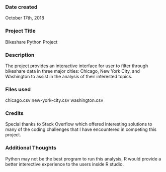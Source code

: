 ### Date created
October 17th, 2018

### Project Title
Bikeshare Python Project

### Description
The project provides an interactive interface for user to filter through bikeshare data in three major cities: Chicago, 
New York City, and Washington to assist in the analysis of their interested topics.

### Files used
chicago.csv
new-york-city.csv
washington.csv

### Credits
Special thanks to Stack Overflow which offered interesting solutions to many of the coding challenges that I have encountered
in competing this project.

### Additional Thoughts
Python may not be the best program to run this analysis, R would provide a better interective experience to the users inside
R studio.
